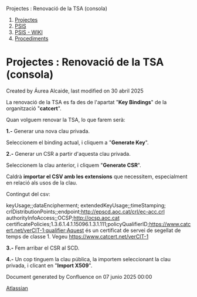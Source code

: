 Projectes : Renovació de la TSA (consola)  

1.  [Projectes](index.md)
2.  [PSIS](PSIS_24215797.md)
3.  [PSIS - WIKI](PSIS---WIKI_24215598.md)
4.  [Procediments](Procediments_24215610.md)

Projectes : Renovació de la TSA (consola)
=========================================

Created by Áurea Alcaide, last modified on 30 abril 2025

La renovació de la TSA es fa des de l'apartat "**Key Bindings**" de la organització "**catcert**".

Quan volguem renovar la TSA, lo que farem serà:

**1.-** Generar una nova clau privada.

Seleccionem el binding actual, i cliquem a "**Generate Key**".

**2.-** Generar un CSR a partir d'aquesta clau privada.

Seleccionem la clau anterior, i cliquem "**Generate CSR**".

Caldrà **importar el CSV amb les extensions** que necessitem, especialment en relació als usos de la clau.

Contingut del csv:

keyUsage;;dataEncipherment;
extendedKeyUsage;;timeStamping;
crlDistributionPoints;;endpoint;http://epscd.aoc.cat/crl/ec-acc.crl
authorityInfoAccess;;OCSP;http://ocsp.aoc.cat
certificatePolicies;1.3.6.1.4.1.15096.1.3.1.111;policyQualifierID;https://www.catcert.net/verCIT-1;qualifier;Aquest és un certificat de servei de segellat de temps de classe 1. Vegeu https://www.catcert.net/verCIT-1

**3.-** Fem arribar el CSR al SCD.

**4.-** Un cop tinguem la clau pública, la importem seleccionant la clau privada, i clicant en "**Import X509**".

  

Document generated by Confluence on 07 junio 2025 00:00

[Atlassian](http://www.atlassian.com/)